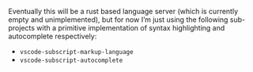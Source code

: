 Eventually this will be a rust based language server (which is currently empty and unimplemented), but for now I’m just using the following sub-projects with a primitive implementation of syntax highlighting and autocomplete respectively:
- `vscode-subscript-markup-language`
- `vscode-subscript-autocomplete`

